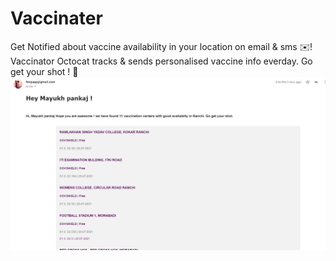 # Vaccinater
Get Notified about vaccine availability in your location on email &amp; sms ✉️! Vaccinator Octocat tracks &amp; sends personalised vaccine info everday. Go get your shot ! 💉
![home page](https://github.com/mayukhpankaj/vaccinater/blob/main/static/Screenshot%20(46).png)
